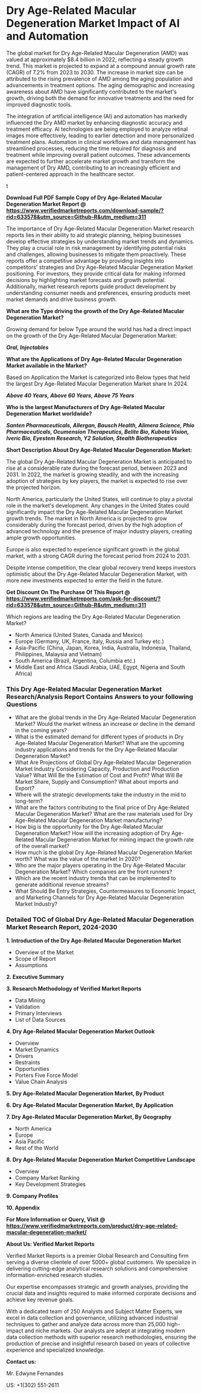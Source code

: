 <meta name="title" content="Global Dry Age-Related Macular Degeneration Market Impact of AI and Automation"><meta name="description" content="The global market for Dry Age-Related Macular Degeneration (AMD) was valued at approximately $8.4 billion in 2022, reflecting a steady growth trend. This market is pro"><meta name="title" content="Dry Age-Related Macular Degeneration Market Size, Share, Scope, Trends, Growth, Opportunities, Analysis, Forecast"><h1>Dry Age-Related Macular Degeneration Market Impact of AI and Automation</h1><p>The global market for Dry Age-Related Macular Degeneration (AMD) was valued at approximately $8.4 billion in 2022, reflecting a steady growth trend. This market is projected to expand at a compound annual growth rate (CAGR) of 7.2% from 2023 to 2030. The increase in market size can be attributed to the rising prevalence of AMD among the aging population and advancements in treatment options. The aging demographic and increasing awareness about AMD have significantly contributed to the market's growth, driving both the demand for innovative treatments and the need for improved diagnostic tools.</p><p>The integration of artificial intelligence (AI) and automation has markedly influenced the Dry AMD market by enhancing diagnostic accuracy and treatment efficacy. AI technologies are being employed to analyze retinal images more effectively, leading to earlier detection and more personalized treatment plans. Automation in clinical workflows and data management has streamlined processes, reducing the time required for diagnosis and treatment while improving overall patient outcomes. These advancements are expected to further accelerate market growth and transform the management of Dry AMD, contributing to an increasingly efficient and patient-centered approach in the healthcare sector.</p>t</p><p id="" class=""><strong>Download Full PDF Sample Copy of Dry Age-Related Macular Degeneration Market Report @ <a href="https://www.verifiedmarketreports.com/download-sample/?rid=633578&utm_source=Github-R&utm_medium=311" target="_blank">https://www.verifiedmarketreports.com/download-sample/?rid=633578&utm_source=Github-R&utm_medium=311</a></strong></p><p>The importance of&nbsp;Dry Age-Related Macular Degeneration Market research reports lies in their ability to aid strategic planning, helping businesses develop effective strategies by understanding market trends and dynamics. They play a crucial role in risk management by identifying potential risks and challenges, allowing businesses to mitigate them proactively. These reports offer a competitive advantage by providing insights into competitors' strategies and Dry Age-Related Macular Degeneration Market positioning. For investors, they provide critical data for making informed decisions by highlighting market forecasts and growth potential. Additionally, market research reports guide product development by understanding consumer needs and preferences, ensuring products meet market demands and drive business growth.</p><p><strong>What are the&nbsp;Type driving the growth of the Dry Age-Related Macular Degeneration Market?</strong></p><p id="" class="">Growing demand for below Type around the world has had a direct impact on the growth of the Dry Age-Related Macular Degeneration Market:</p><em><strong>Oral, Injectables</strong></em></p><strong>What are the&nbsp;Applications&nbsp;of Dry Age-Related Macular Degeneration Market available in the Market?</strong></p><p id="" class="">Based on Application the Market is categorized into Below types that held the largest Dry Age-Related Macular Degeneration Market share In 2024.</p><em><strong>Above 40 Years, Above 60 Years, Above 75 Years</strong></em></p><strong>Who is the largest Manufacturers of Dry Age-Related Macular Degeneration Market worldwide?</strong></p><p><em><strong>Santen Pharmaceuticals, Allergan, Bausch Health, Alimera Science, Phio Pharmaceuticals, Ocumension Therapeutics, Belite Bio, Kubota Vision, Iveric Bio, Eyestem Research, Y2 Solution, Stealth Biotherapeutics</strong></em></p><p id="" class=""><strong>Short Description About Dry Age-Related Macular Degeneration Market:</strong></p><p>The global Dry Age-Related Macular Degeneration Market is anticipated to rise at a considerable rate during the forecast period, between 2023 and 2031. In 2022, the market is growing steadily, and with the increasing adoption of strategies by key players, the market is expected to rise over the projected horizon.</p><p>North America, particularly the United States, will continue to play a pivotal role in the market's development. Any changes in the United States could significantly impact the Dry Age-Related Macular Degeneration Market growth trends. The market in North America is projected to grow considerably during the forecast period, driven by the high adoption of advanced technology and the presence of major industry players, creating ample growth opportunities.</p><p>Europe is also expected to experience significant growth in the global market, with a strong CAGR during the forecast period from 2024 to 2031.</p><p>Despite intense competition, the clear global recovery trend keeps investors optimistic about the Dry Age-Related Macular Degeneration Market, with more new investments expected to enter the field in the future.</p><p id="" class=""><strong>Get Discount On The Purchase Of This Report @ <a href="https://www.verifiedmarketreports.com/ask-for-discount/?rid=633578&utm_source=Github-R&utm_medium=311" target="_blank">https://www.verifiedmarketreports.com/ask-for-discount/?rid=633578&utm_source=Github-R&utm_medium=311</a></strong></p>Which regions are leading the Dry Age-Related Macular Degeneration Market?</p><ul><li>North America (United States, Canada and Mexico)</li><li>Europe (Germany, UK, France, Italy, Russia and Turkey etc.)</li><li>Asia-Pacific (China, Japan, Korea, India, Australia, Indonesia, Thailand, Philippines, Malaysia and Vietnam)</li><li>South America (Brazil, Argentina, Columbia etc.)</li><li>Middle East and Africa (Saudi Arabia, UAE, Egypt, Nigeria and South Africa)</li></ul><h3 id="" class="">This Dry Age-Related Macular Degeneration Market Research/Analysis Report Contains Answers to your following Questions</h3><ul><li>What are the global trends in the Dry Age-Related Macular Degeneration Market? Would the market witness an increase or decline in the demand in the coming years?</li><li>What is the estimated demand for different types of products in Dry Age-Related Macular Degeneration Market? What are the upcoming industry applications and trends for the Dry Age-Related Macular Degeneration Market?</li><li>What Are Projections of Global Dry Age-Related Macular Degeneration Market Industry Considering Capacity, Production and Production Value? What Will Be the Estimation of Cost and Profit? What Will Be Market Share, Supply and Consumption? What about imports and Export?</li><li>Where will the strategic developments take the industry in the mid to long-term?</li><li>What are the factors contributing to the final price of Dry Age-Related Macular Degeneration Market? What are the raw materials used for Dry Age-Related Macular Degeneration Market manufacturing?</li><li>How big is the opportunity for the Dry Age-Related Macular Degeneration Market? How will the increasing adoption of Dry Age-Related Macular Degeneration Market for mining impact the growth rate of the overall market?</li><li>How much is the global Dry Age-Related Macular Degeneration Market worth? What was the value of the market In 2020?</li><li>Who are the major players operating in the Dry Age-Related Macular Degeneration Market? Which companies are the front runners?</li><li>Which are the recent industry trends that can be implemented to generate additional revenue streams?</li><li>What Should Be Entry Strategies, Countermeasures to Economic Impact, and Marketing Channels for Dry Age-Related Macular Degeneration Market Industry?</li></ul><h3 id="" class="">Detailed TOC of Global Dry Age-Related Macular Degeneration Market Research Report, 2024-2030</h3><p id="" class=""><strong>1. Introduction of the Dry Age-Related Macular Degeneration Market</strong></p><ul><li>Overview of the Market</li><li>Scope of Report</li><li>Assumptions</li></ul><p id="" class=""><strong>2. Executive Summary</strong></p><p id="" class=""><strong>3. Research Methodology of Verified Market Reports</strong></p><ul><li>Data Mining</li><li>Validation</li><li>Primary Interviews</li><li>List of Data Sources</li></ul><p id="" class=""><strong>4. Dry Age-Related Macular Degeneration Market Outlook</strong></p><ul><li>Overview</li><li>Market Dynamics</li><li>Drivers</li><li>Restraints</li><li>Opportunities</li><li>Porters Five Force Model</li><li>Value Chain Analysis</li></ul><p id="" class=""><strong>5. Dry Age-Related Macular Degeneration Market, By Product</strong></p><p id="" class=""><strong>6. Dry Age-Related Macular Degeneration Market, By Application</strong></p><p id="" class=""><strong>7. Dry Age-Related Macular Degeneration Market, By Geography</strong></p><ul><li>North America</li><li>Europe</li><li>Asia Pacific</li><li>Rest of the World</li></ul><p id="" class=""><strong>8. Dry Age-Related Macular Degeneration Market Competitive Landscape</strong></p><ul><li>Overview</li><li>Company Market Ranking</li><li>Key Development Strategies</li></ul><p id="" class=""><strong>9. Company Profiles</strong></p><p id="" class=""><strong>10. Appendix</strong></p><p id="" class=""><strong>For More Information or Query, Visit @ <a href="https://www.verifiedmarketreports.com/product/dry-age-related-macular-degeneration-market/" target="_blank">https://www.verifiedmarketreports.com/product/dry-age-related-macular-degeneration-market/</a></strong></p><p id="" class=""><strong>About Us: Verified Market Reports</strong></p><p id="" class="">Verified Market Reports is a premier Global Research and Consulting firm serving a diverse clientele of over 5000+ global customers. We specialize in delivering cutting-edge analytical research solutions and comprehensive information-enriched research studies.</p><p id="" class="">Our expertise encompasses strategic and growth analyses, providing the crucial data and insights required to make informed corporate decisions and achieve key revenue goals.</p><p id="" class="">With a dedicated team of 250 Analysts and Subject Matter Experts, we excel in data collection and governance, utilizing advanced industrial techniques to gather and analyze data across more than 25,000 high-impact and niche markets. Our analysts are adept at integrating modern data collection methods with superior research methodologies, ensuring the production of precise and insightful research based on years of collective experience and specialized knowledge.</p><p id="" class=""><strong>Contact us:</strong></p><p id="" class="">Mr. Edwyne Fernandes</p><p id="" class="">US: +1(302) 551-2611</p>